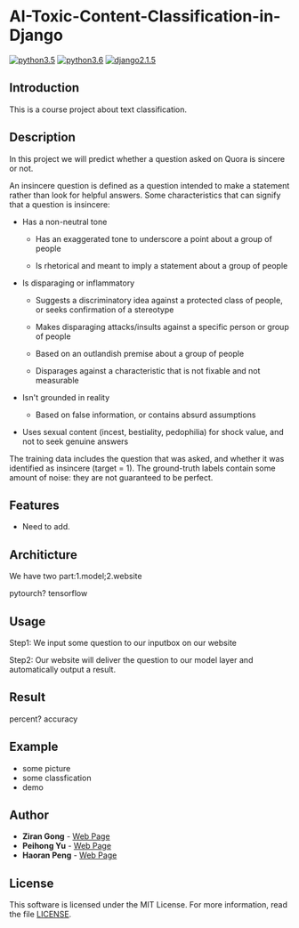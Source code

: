 # AI-Toxic-Content-Classification-in-Django

[![python3.5](https://img.shields.io/badge/python-3.5-blue.svg)]()
[![python3.6](https://img.shields.io/badge/python-3.6-brightgreen.svg)]()
[![django2.1.5](https://img.shields.io/badge/django-2.1.5-orange.svg)]()

## Introduction  
This is a course project about text classification.
## Description
In this project we will predict whether a question asked on Quora is sincere or not.

An insincere question is defined as a question intended to make a statement rather than look for helpful answers. Some characteristics that can signify that a question is insincere:

* Has a non-neutral tone

  * Has an exaggerated tone to underscore a point about a group of people

  * Is rhetorical and meant to imply a statement about a group of people

* Is disparaging or inflammatory

  * Suggests a discriminatory idea against a protected class of people, or seeks confirmation of a stereotype

  * Makes disparaging attacks/insults against a specific person or group of people

  * Based on an outlandish premise about a group of people

  * Disparages against a characteristic that is not fixable and not measurable

* Isn't grounded in reality

  * Based on false information, or contains absurd assumptions

* Uses sexual content (incest, bestiality, pedophilia) for shock value, and not to seek genuine answers

The training data includes the question that was asked, and whether it was identified as insincere (target = 1). The ground-truth labels contain some amount of noise: they are not guaranteed to be perfect.
## Features
- Need to add.
## Architicture
We have two part:1.model;2.website

pytourch?
tensorflow

## Usage
Step1: We input some question to our inputbox on our website

Step2: Our website will deliver the question to our model layer and automatically output a result.

## Result
percent?
accuracy


## Example
- some picture
- some classfication
- demo


## Author
* **Ziran Gong** - [Web Page](https://github.com/nature1995)
* **Peihong Yu** - [Web Page](https://github.com/PeihongY)
* **Haoran Peng** - [Web Page](https://github.com/PPGod95)

## License
This software is licensed under the MIT License. For more information, read the file [LICENSE](https://github.com/nature1995/AI-Toxic-Content-Classification-in-Django/blob/master/LICENSE).
